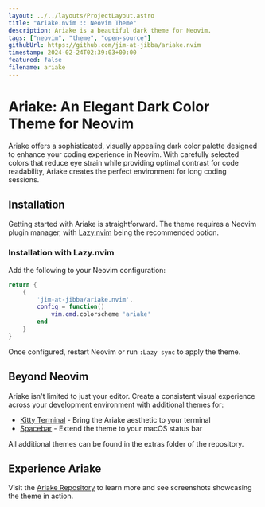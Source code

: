 ```yaml
---
layout: ../../layouts/ProjectLayout.astro
title: "Ariake.nvim :: Neovim Theme"
description: Ariake is a beautiful dark theme for Neovim.
tags: ["neovim", "theme", "open-source"]
githubUrl: https://github.com/jim-at-jibba/ariake.nvim
timestamp: 2024-02-24T02:39:03+00:00
featured: false
filename: ariake
---
```


# Ariake: An Elegant Dark Color Theme for Neovim

Ariake offers a sophisticated, visually appealing dark color palette designed to enhance your coding experience in Neovim. With carefully selected colors that reduce eye strain while providing optimal contrast for code readability, Ariake creates the perfect environment for long coding sessions.

## Installation

Getting started with Ariake is straightforward. The theme requires a Neovim plugin manager, with [Lazy.nvim](https://github.com/folke/lazy.nvim) being the recommended option.

### Installation with Lazy.nvim

Add the following to your Neovim configuration:

```lua
return {
    {
        'jim-at-jibba/ariake.nvim',
        config = function()
            vim.cmd.colorscheme 'ariake'
        end
    }
}
```

Once configured, restart Neovim or run `:Lazy sync` to apply the theme.

## Beyond Neovim

Ariake isn't limited to just your editor. Create a consistent visual experience across your development environment with additional themes for:

- [Kitty Terminal](https://sw.kovidgoyal.net/kitty/) - Bring the Ariake aesthetic to your terminal
- [Spacebar](https://github.com/cmacrae/spacebar) - Extend the theme to your macOS status bar

All additional themes can be found in the extras folder of the repository.

## Experience Ariake

Visit the [Ariake Repository](https://github.com/jim-at-jibba/ariake.nvim) to learn more and see screenshots showcasing the theme in action.
